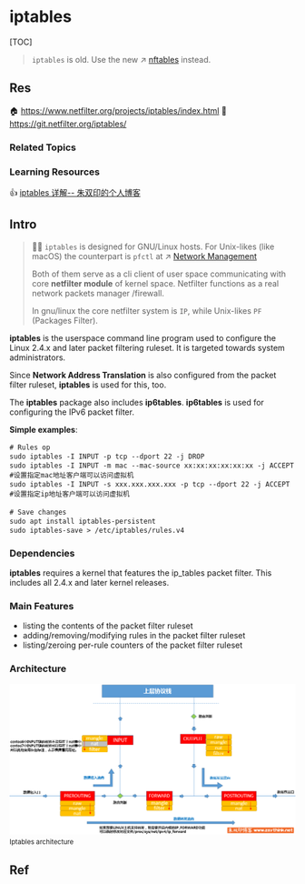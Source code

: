 # iptables

[TOC]



> `iptables` is old. Use the new ↗ [nftables](nftables.md) instead.



## Res
🏠 https://www.netfilter.org/projects/iptables/index.html
🚧 https://git.netfilter.org/iptables/


### Related Topics


### Learning Resources
👍 [iptables 详解-- 朱双印的个人博客](https://www.zsythink.net/archives/tag/iptables/)



## Intro
> 🫵🏽 `iptables` is designed for GNU/Linux hosts. For Unix-likes (like macOS) the counterpart is `pfctl` at ↗ [Network Management](../../../../Apple%20Operating%20Systems/macOS%20(Derived%20From%20UNIX%20Family)/🪓%20macOS%20CLI%20Software/Network%20Management/Network%20Management.md)
> 
> Both of them serve as a cli client of user space communicating with core **netfilter module** of kernel space. Netfilter functions as a real network packets manager /firewall. 
> 
> In gnu/linux the core netfilter system is `IP`, while Unix-likes `PF` (Packages Filter). 

**iptables** is the userspace command line program used to configure the Linux 2.4.x and later packet filtering ruleset. It is targeted towards system administrators.

Since **Network Address Translation** is also configured from the packet filter ruleset, **iptables** is used for this, too.

The **iptables** package also includes **ip6tables**. **ip6tables** is used for configuring the IPv6 packet filter.

**Simple examples**:
```shell
# Rules op
sudo iptables -I INPUT -p tcp --dport 22 -j DROP
sudo iptables -I INPUT -m mac --mac-source xx:xx:xx:xx:xx:xx -j ACCEPT #设置指定mac地址客户端可以访问虚拟机
sudo iptables -I INPUT -s xxx.xxx.xxx.xxx -p tcp --dport 22 -j ACCEPT #设置指定ip地址客户端可以访问虚拟机

# Save changes
sudo apt install iptables-persistent
sudo iptables-save > /etc/iptables/rules.v4
```


### Dependencies
**iptables** requires a kernel that features the ip_tables packet filter. This includes all 2.4.x and later kernel releases.


### Main Features
- listing the contents of the packet filter ruleset
- adding/removing/modifying rules in the packet filter ruleset
- listing/zeroing per-rule counters of the packet filter ruleset


### Architecture
![img](../../../../../../../Assets/Pics/021217_0051_6.png)<small>Iptables architecture</small>



## Ref
[iptables: sport, dport 解释]: https://www.cnblogs.com/yjt1993/p/9504352.html

[linux中iptables配置文件及命令详解详解]: https://blog.csdn.net/Dexter_Wang/article/details/67634385
